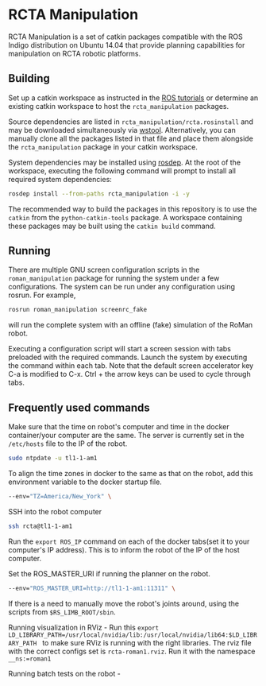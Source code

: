 # RCTA Manipulation

RCTA Manipulation is a set of catkin packages compatible with the ROS Indigo
distribution on Ubuntu 14.04 that provide planning capabilities for
manipulation on RCTA robotic platforms.

## Building

Set up a catkin workspace as instructed in the [ROS tutorials](www.ros.org) or
determine an existing catkin workspace to host the `rcta_manipulation` packages.

Source dependencies are listed in `rcta_manipulation/rcta.rosinstall` and may
be downloaded simultaneously via [wstool](wiki.ros.org/wstool). Alternatively,
you can manually clone all the packages listed in that file and place them
alongside the `rcta_manipulation` package in your catkin workspace.

System dependencies may be installed using [rosdep](wiki.ros.org/rosdep). At
the root of the workspace, executing the following command will prompt to
install all required system dependencies:

```sh
rosdep install --from-paths rcta_manipulation -i -y
```

The recommended way to build the packages in this repository is to use the
`catkin` from the `python-catkin-tools` package. A workspace containing these
packages may be built using the `catkin build` command.

## Running

There are multiple GNU screen configuration scripts in the `roman_manipulation`
package for running the system under a few configurations. The system can be
run under any configuration using rosrun. For example,

```sh
rosrun roman_manipulation screenrc_fake
```

will run the complete system with an offline (fake) simulation of the RoMan
robot.

Executing a configuration script will start a screen session with tabs preloaded
with the required commands. Launch the system by executing the command within
each tab. Note that the default screen accelerator key C-a is modified to C-x.
Ctrl + the arrow keys can be used to cycle through tabs.

## Frequently used commands

Make sure that the time on robot's computer and time in the docker container/your 
computer are the same. The server is currently set in the `/etc/hosts` file to the 
IP of the robot. 
```sh
sudo ntpdate -u tl1-1-am1 
```

To align the time zones in docker to the same as that on the robot, add this 
environment variable to the docker startup file.
```sh
--env="TZ=America/New_York" \
```

SSH into the robot computer
```sh
ssh rcta@tl1-1-am1
```

Run the `export ROS_IP` command on each of the docker tabs(set it to your 
computer's IP address). This is to inform the robot of the IP of the host computer.

Set the ROS_MASTER_URI if running the planner on the robot. 
```sh
--env="ROS_MASTER_URI=http://tl1-1-am1:11311" \
```

If there is a need to manually move the robot's joints around, using the scripts 
from `$RS_LIMB_ROOT/sbin`.

Running visualization in RViz - 
Run this `export LD_LIBRARY_PATH=/usr/local/nvidia/lib:/usr/local/nvidia/lib64:$LD_LIBRARY_PATH `
to make sure RViz is running with the right libraries. The rviz file with the correct configs set 
is `rcta-roman1.rviz`. Run it with the namespace `__ns:=roman1`

Running batch tests on the robot -  